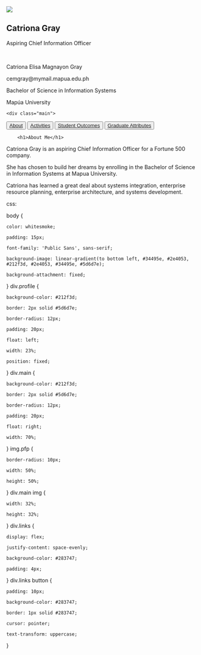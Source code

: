  <!DOCTYPE html>
<html>
<head>
<meta charset="utf-8">
<meta name="viewport" content="width=device-width, initial-scale=1">
<title>SOIT-IT Portfolio</title>
<link rel="stylesheet" type="text/css" href="style.css">
<link rel="preconnect" href="https://fonts.googleapis.com">
<link rel="preconnect" href="https://fonts.gstatic.com" crossorigin>
<link href="https://fonts.googleapis.com/css2?family=Public+Sans:wght@300&display=swap" rel="stylesheet">
</head>
<body>
<div class="profile">
<img class="pfp" src="https://t4.ftcdn.net/jpg/02/15/84/43/360_F_215844325_ttX9YiIIyeaR7Ne6EaLLjMAmy4GvPC69.jpg">
<h2>Catriona Gray</h2>
<p>Aspiring Chief Information Officer</p>
<br>
<p>Catriona Elisa Magnayon Gray</p>
<p>cemgray@mymail.mapua.edu.ph</p>
<p>Bachelor of Science in Information Systems</p>
<p>Mapúa University </p>
</div>
 
	<div class="main">
<div class="links">
<button><a href="index.html">About</a></button>
<button><a href="activities.html">Activities</a></button>
<button><a href="studoutcomes.html">Student Outcomes</a></button>
<button><a href="gradattrbs.html">Graduate Attributes</a></button>
</div>
 
		<h1>About Me</h1>
<p>Catriona Gray is an aspiring Chief Information Officer for a Fortune 500 company.</p>
<p>She has chosen to build her dreams by enrolling in the Bachelor of Science in Information Systems at Mapua University.</p>
<p>Catriona has learned a great deal about systems integration, enterprise resource planning, enterprise architecture, and systems development.</p>
</div>
 
</body>
</html>
 
 
css: 
 
body {

	color: whitesmoke;

	padding: 15px;

	font-family: 'Public Sans', sans-serif;

	background-image: linear-gradient(to bottom left, #34495e, #2e4053, #212f3d, #2e4053, #34495e, #5d6d7e);

	background-attachment: fixed;

}
 div.profile {

	background-color: #212f3d;

	border: 2px solid #5d6d7e;

	border-radius: 12px;

	padding: 20px;

	float: left;

	width: 23%;

	position: fixed;

}
 div.main {

	background-color: #212f3d;

	border: 2px solid #5d6d7e;

	border-radius: 12px;

	padding: 20px;

	float: right;

	width: 70%;

}
 img.pfp {

	border-radius: 10px;

	width: 50%;

	height: 50%;

}
 div.main img {

	width: 32%;

	height: 32%;

}
 div.links {

	display: flex;

	justify-content: space-evenly;

	background-color: #283747;

	padding: 4px;

}
 div.links button {

	padding: 10px;

	background-color: #283747;

	border: 1px solid #283747;

	cursor: pointer;

	text-transform: uppercase;

}
 
